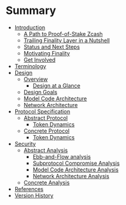 # Summary

- [Introduction](./introduction.md)
  - [A Path to Proof-of-Stake Zcash](./introduction/a-path-to-pos-zcash.md)
  - [Trailing Finality Layer in a Nutshell](./introduction/trailing-finality-layer-in-a-nutshell.md)
  - [Status and Next Steps](./introduction/status-and-next-steps.md)
  - [Motivating Finality](./introduction/motivating-finality.md)
  - [Get Involved](./introduction/get-involved.md)
- [Terminology](./terminology.md)
- [Design](./design.md)
  - [Overview](./design/overview.md)
    - [Design at a Glance](./design/overview/design-at-a-glance.md)
  - [Design Goals](./design/goals.md)
  - [Model Code Architecture]()
  - [Network Architecture]()
- [Protocol Specification]()
  - [Abstract Protocol]()
    - [Token Dynamics]()
  - [Concrete Protocol]()
    - [Token Dynamics]()
- [Security]()
  - [Abstract Analysis]()
    - [Ebb-and-Flow analysis]()
    - [Subprotocol Compromise Analysis]()
    - [Model Code Architecture Analysis]()
    - [Network Architecture Analysis]()
  - [Concrete Analysis]()
- [References](./references.md)
- [Version History](./version-history.md)
